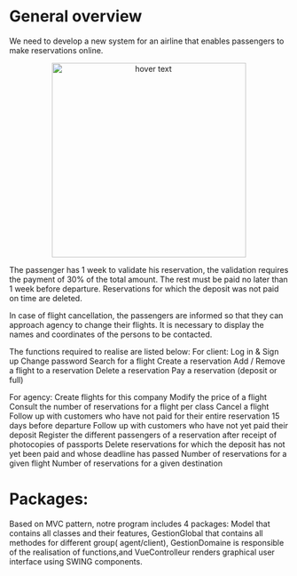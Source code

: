 # General overview

We need to develop a new system for an airline that enables passengers to make reservations online.

<p align="center">
  <img src="/Users/echo/Desktop/M1/UML" width="350" title="hover text">
  
</p>

The passenger has 1 week to validate his reservation, the validation requires the payment of 30% of the total amount. The rest must be paid no later than 1 week before departure. Reservations for which the deposit was not paid on time are deleted.

In case of flight cancellation, the passengers  are informed so that they can approach agency to change their flights. It is necessary to display the names and coordinates of the persons to be contacted.


The functions required to realise are listed below:
For client:
Log in & Sign up
Change password
Search for a flight 
Create a reservation
Add / Remove a flight to a reservation
Delete a reservation
Pay a reservation (deposit or full)


For agency:
Create flights for this company
Modify the price of a flight
Consult the number of reservations for a flight per class
Cancel a flight
Follow up with customers who have not paid for their entire reservation 15 days before departure
Follow up with customers who have not yet paid their deposit
Register the different passengers of a reservation after receipt of photocopies of passports
Delete reservations for which the deposit has not yet been paid and whose deadline has passed
Number of reservations for a given flight
Number of reservations for a given destination


# Packages:

Based on MVC pattern, notre program includes 4 packages: Model that contains all classes and their features, GestionGlobal that contains all methodes for different group( agent/client), GestionDomaine is responsible of the realisation of functions,and VueControlleur renders graphical user interface using SWING components.




